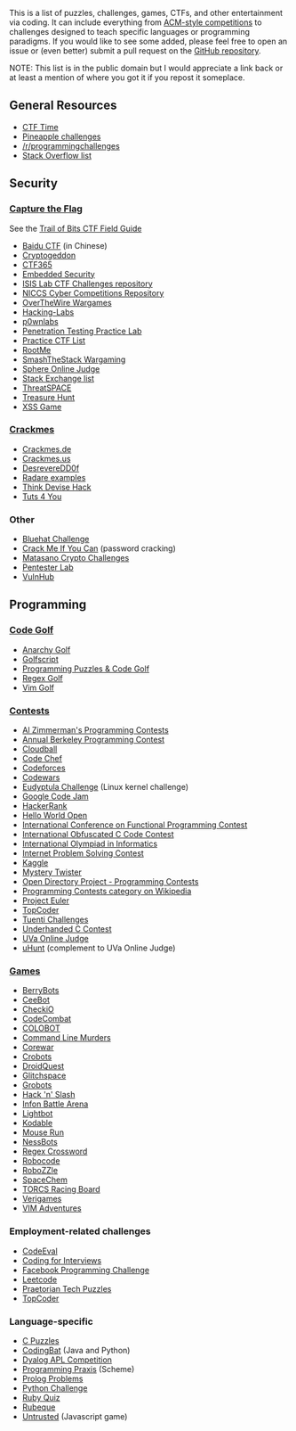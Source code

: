 This is a list of puzzles, challenges, games, CTFs, and other entertainment via coding. It can include everything from [ACM-style competitions](http://en.wikipedia.org/wiki/ACM_International_Collegiate_Programming_Contest) to challenges designed to teach specific languages or programming paradigms. If you would like to see some added, please feel free to open an issue or (even better) submit a pull request on the [GitHub repository](https://github.com/technoskald/coding-entertainment).

NOTE: This list is in the public domain but I would appreciate a link back or at least a mention of where you got it if you repost it someplace.

## General Resources
* [CTF Time](http://ctftime.org/event/list/)
* [Pineapple challenges](http://pineapple.io/resources/tagged/challenges)
* [/r/programmingchallenges](http://www.reddit.com/r/programmingchallenges)
* [Stack Overflow list](http://web.archive.org/web/20131005164353/http://stackoverflow.com/questions/24692/where-can-you-find-fun-educational-programming-challenges)

## Security

### [Capture the Flag](http://en.wikipedia.org/wiki/Capture_the_flag#Computer_security)

See the [Trail of Bits CTF Field Guide](https://trailofbits.github.io/ctf/)

* [Baidu CTF](http://bctf.cn) (in Chinese)
* [Cryptogeddon](http://cryptogeddon.com)
* [CTF365](http://ctf365.com)
* [Embedded Security](https://microcorruption.com)
* [ISIS Lab CTF Challenges repository](https://github.com/isislab/CTF-Challenges)
* [NICCS Cyber Competitions Repository](http://niccs.us-cert.gov/education/cyber-competitions-repository)
* [OverTheWire Wargames](http://www.overthewire.org/wargames/)
* [Hacking-Labs](https://www.hacking-lab.com/index.html)
* [p0wnlabs](http://p0wnlabs.com)
* [Penetration Testing Practice Lab](http://www.amanhardikar.com/mindmaps/Practice.html)
* [Practice CTF List](http://captf.com/practice-ctf/)
* [RootMe](http://www.root-me.org/en/Challenges/)
* [SmashTheStack Wargaming](http://smashthestack.org)
* [Sphere Online Judge](http://www.spoj.com/problems/classical/)
* [Stack Exchange list](http://security.stackexchange.com/questions/3592/what-hacking-competitions-challenges-exist)
* [ThreatSPACE](http://threatspace.net)
* [Treasure Hunt](http://treasure.pwnies.dk)
* [XSS Game](https://xss-game.appspot.com)

### [Crackmes](http://en.wikipedia.org/wiki/Crackme)

* [Crackmes.de](http://www.crackmes.de)
* [Crackmes.us](http://www.crackmes.us)
* [DesrevereDD0f](http://f0dder.reteam.org/crackmes.htm)
* [Radare examples](http://radare.nopcode.org/wiki/index.php?n=Examples.Crackme)
* [Think Devise Hack](http://tdhack.com)
* [Tuts 4 You](https://tuts4you.com/download.php?list.61)

### Other

* [Bluehat Challenge](http://blogs.technet.com/b/srd/archive/2013/07/31/the-bluehat-challenge.aspx)
* [Crack Me If You Can](http://contest.korelogic.com) (password cracking)
* [Matasano Crypto Challenges](http://www.matasano.com/articles/crypto-challenges/)
* [Pentester Lab](http://www.pentesterlab.com/exercises/)
* [VulnHub](http://vulnhub.com/)

## Programming

### [Code Golf](http://en.wikipedia.org/wiki/Code_golf)

* [Anarchy Golf](http://golf.shinh.org)
* [Golfscript](http://www.golfscript.com)
* [Programming Puzzles & Code Golf](http://codegolf.stackexchange.com)
* [Regex Golf](http://regex.alf.nu)
* [Vim Golf](http://vimgolf.com)

### [Contests](http://en.wikipedia.org/wiki/Competitive_programming)

* [Al Zimmerman's Programming Contests](http://www.azspcs.net)
* [Annual Berkeley Programming Contest](http://www.cs.berkeley.edu/~hilfingr/programming-contest/index.html)
* [Cloudball](http://www.cloudball.se)
* [Code Chef](http://www.codechef.com)
* [Codeforces](http://codeforces.com)
* [Codewars](http://www.codewars.com)
* [Eudyptula Challenge](http://eudyptula-challenge.org) (Linux kernel challenge)
* [Google Code Jam](https://code.google.com/codejam/contests.html)
* [HackerRank](https://www.hackerrank.com)
* [Hello World Open](https://helloworldopen.com)
* [International Conference on Functional Programming Contest](http://icfpc2013.cloudapp.net)
* [International Obfuscated C Code Contest](http://ioccc.org)
* [International Olympiad in Informatics](http://www.ioinformatics.org)
* [Internet Problem Solving Contest](http://ipsc.ksp.sk)
* [Kaggle](http://www.kaggle.com/competitions)
* [Mystery Twister](https://www.mysterytwisterc3.org/en/)
* [Open Directory Project - Programming Contests](http://www.dmoz.org/Computers/Programming/Contests/)
* [Programming Contests category on Wikipedia](http://en.wikipedia.org/wiki/Category:Programming_contests)
* [Project Euler](http://projecteuler.net)
* [TopCoder](http://community.topcoder.com/tc)
* [Tuenti Challenges](https://contest.tuenti.net/Challenges)
* [Underhanded C Contest](http://underhanded.xcott.com)
* [UVa Online Judge](http://uva.onlinejudge.org)
* [uHunt](http://uhunt.felix-halim.net/id/339) (complement to UVa Online Judge)

### [Games](http://programminggames.org)

* [BerryBots](http://playberrybots.com)
* [CeeBot](http://www.ceebot.com/ceebot/index-e.php)
* [CheckiO](http://www.checkio.org)
* [CodeCombat](http://codecombat.com)
* [COLOBOT](http://www.ceebot.com/colobot/game-e.php)
* [Command Line Murders](https://github.com/veltman/clmystery)
* [Corewar](http://corewar.co.uk)
* [Crobots](https://github.com/tpoindex/crobots/)
* [DroidQuest](http://www.droidquest.com)
* [Glitchspace](https://indiegamestand.com/store/796/glitchspace/)
* [Grobots](http://grobots.sourceforge.net)
* [Hack 'n' Slash](http://www.hacknslashthegame.com)
* [Infon Battle Arena](http://infon.dividuum.de)
* [Lightbot](http://light-bot.com)
* [Kodable](http://www.kodable.com)
* [Mouse Run](http://mouse-run.appspot.com)
* [NessBots](http://www.nessbots.com)
* [Regex Crossword](http://regexcrossword.com)
* [Robocode](http://robocode.sourceforge.net)
* [RoboZZle](http://www.robozzle.com)
* [SpaceChem](http://www.spacechemthegame.com)
* [TORCS Racing Board](http://www.berniw.org/trb/)
* [Verigames](http://www.verigames.com)
* [VIM Adventures](http://vim-adventures.com/)

### Employment-related challenges

* [CodeEval](https://www.codeeval.com)
* [Coding for Interviews](http://codingforinterviews.com)
* [Facebook Programming Challenge](https://facebook.interviewstreet.com/recruit/challenges)
* [Leetcode](http://leetcode.com)
* [Praetorian Tech Puzzles](http://www.praetorian.com/challenges/)
* [TopCoder](https://www.topcoder.com)

### Language-specific

* [C Puzzles](http://www.gowrikumar.com/c/)
* [CodingBat](http://codingbat.com) (Java and Python)
* [Dyalog APL Competition](http://www.dyalogaplcompetition.com)
* [Programming Praxis](http://programmingpraxis.com) (Scheme)
* [Prolog Problems](https://sites.google.com/site/prologsite/prolog-problems)
* [Python Challenge](http://www.pythonchallenge.com)
* [Ruby Quiz](http://rubyquiz.com)
* [Rubeque](http://www.rubeque.com)
* [Untrusted](http://alex.nisnevich.com/untrusted/) (Javascript game)
